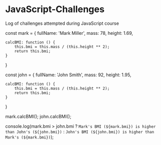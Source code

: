 # JavaScript-Challenges
Log of challenges attempted during JavaScript course

const mark = {
    fullName: 'Mark Miller',
    mass: 78,
    height: 1.69,

    calcBMI: function () {
        this.bmi = this.mass / (this.height ** 2);
        return this.bmi;
    }
}

const john = {
    fullName: 'John Smith',
    mass: 92,
    height: 1.95,

    calcBMI: function () {
        this.bmi = this.mass / (this.height ** 2);
        return this.bmi;
    }
}

mark.calcBMI();
john.calcBMI();

console.log(mark.bmi > john.bmi ? `Mark's BMI (${mark.bmi}) is higher than John's (${john.bmi})` : `John's BMI (${john.bmi}) is higher than Mark's (${mark.bmi})`);
